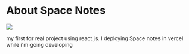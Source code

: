 # About Space Notes

<img src='https://www.canva.com/design/DAFLweazKVs/view' />

my first for real project using react.js.
I deploying Space notes in vercel while i'm going developing


